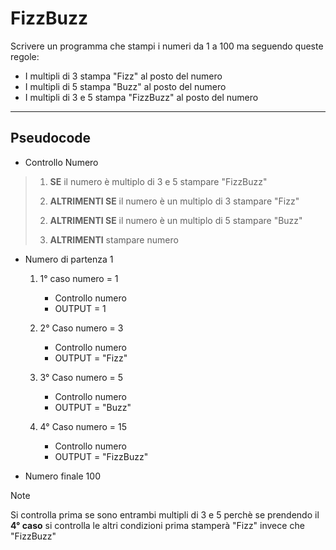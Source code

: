 # FizzBuzz

Scrivere un programma che stampi i numeri da 1 a 100 ma seguendo queste regole:

-   I multipli di 3 stampa "Fizz" al posto del numero
-   I multipli di 5 stampa "Buzz" al posto del numero
-   I multipli di 3 e 5 stampa "FizzBuzz" al posto del numero

---

## Pseudocode

-   Controllo Numero

> 1. **SE** il numero è multiplo di 3 e 5 stampare "FizzBuzz"
>
> 2) **ALTRIMENTI SE** il numero è un multiplo di 3 stampare "Fizz"
>
> 2. **ALTRIMENTI SE** il numero è un multiplo di 5 stampare "Buzz"
>
> 3. **ALTRIMENTI** stampare numero

-   Numero di partenza 1

    1.  1° caso numero = 1

        -   Controllo numero
        -   OUTPUT = 1

    2.  2° Caso numero = 3

        -   Controllo numero
        -   OUTPUT = "Fizz"

    3.  3° Caso numero = 5

        -   Controllo numero
        -   OUTPUT = "Buzz"

    4.  4° Caso numero = 15

        -   Controllo numero
        -   OUTPUT = "FizzBuzz"

-   Numero finale 100

> [!NOTE]
> Si controlla prima se sono entrambi multipli di 3 e 5 perchè se prendendo il **4° caso** si controlla le altri condizioni prima stamperà "Fizz" invece che "FizzBuzz"
